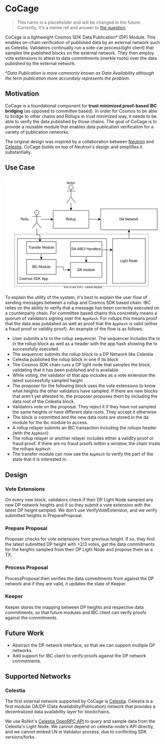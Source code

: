 # CoCage

> This name is a placeholder and will be changed in the future. Currently, it's a meme ref and answer
> to [the question](https://x.com/nickwh8te/status/1682779788350566402?s=20).

CoCage is a lightweight Cosmos SDK Data Publication* (DP) Module. This enables on-chain verification of 
published data by an external network such as Celestia. Validators continually run a side-car process(light client) 
that samples the published blocks on the external network. They then employ vote extensions to attest to data 
commitments (merkle roots) over the data published by the external network.

**Data Publication is more commonly known as Data Availability although the term publication more accurately represents the problem.*

## Motivation

CoCage is a foundational component for **trust minimized proof-based IBC bridging** (as opposed to committee based). In order for Cosmos to be able to bridge to other chains 
and Rollups in trust minimized way, it needs to be able to verify the data published by those chains. The goal of CoCage
is to provide a reusable module that enables data publication verification for a variety of publication networks.

The original design was inspired by a collaboration between [Neutron](https://neutron.org/) and [Celestia](httsp://celestia.org). CoCage builds on top of Neutron's design and simplifies
it substantially.

## Use Case

![user flow](./flow.svg)

To explain the utility of the system, it's best to explain the user flow of sending messages between a rollup and Cosmos SDK based chain. IBC relies on the ability to verify that a message has been correctly executed on a counterparty chain. For committee based chains this concretely means a quorum of validators signing over the `AppHash`. For rollups this means proof that the data was published as well as proof that the `AppHash` is valid (either a fraud proof or validity proof). An example of the flow is as follows:

- User submits a tx to the rollup sequencer. The sequencer includes the tx in the rollup block as well as a header with the app hash showing the tx successfully executed.
- The sequencer submits the rollup block to a DP Network like Celestia
- Celestia published the rollup block in one if its block
- The Cosmos SDK chain runs a DP light node that samples the block, validating that it has been published and is available
- While voting, the validator of that app includes as a vote extension the latest successfully sampled height
- The proposer for the following block uses the vote extensions to know what heights the other validators have sampled. If there are new blocks that aren't yet attested to, the proposer proposes them by including the data root of the Celestia block.
- Validators vote on the proposal. They reject it if they have not sampled the same heights or have different data roots. They accept it otherwise
- The block is committed and the new data roots are stored in the da module for the ibc module to access.
- A rollup relayer submits an IBC transaction including the rollups header (with the `AppHash`)
- The rollup relayer or another relayer includes either a validity proof or fraud proof. If there are no fraud proofs within a window, the chain trusts the rollups `AppHash`
- The transfer module can now use the `AppHash` to verify the part of the state that it is interested in.

## Design

### Vote Extensions

On every new block, validators check if their DP Light Node sampled any new DP network heights and if so they submit a vote
extension with the latest DP height sampled. We don't use VerifyVoteExtension, and we verify submitted heights in
PrepareProposal.

### Prepare Proposal

Proposer checks for vote extensions from previous height. If so, they find the latest
submitted DP height with +2/3 votes, get the data commitments for the heights sampled from their DP Light Node and 
propose them as a TX.

### Process Proposal

ProcessProposal then verifies the data commitments from against the DP network and if they are valid, it updates 
the state of Keeper.

### Keeper

Keeper stores the mapping between DP heights and respective data commitments, so that future modules and IBC client
can verify proofs against the commitments.

## Future Work

* Abstract the DP network interface, so that we can support multiple DP networks.
* Add support for IBC client to verify proofs against the DP network commitments.

## Supported Networks

### Celestia

The first external network supported by CoCage is [Celestia](https://celestia.network/). Celestia is a first modular
DA/DP (Data Availability/Publication) network that provides a decentralized data availability layer for blockchains.

We use Rollkit's [Celestia OpenRPC API](https://github.com/rollkit/celestia-openrpc/) to query and sample data from the
Celestia's Light Node. We cannot depend on celestia-node's API directly, and we cannot embed LN in Validator process,
due to conflicting SDK versions/forks.
